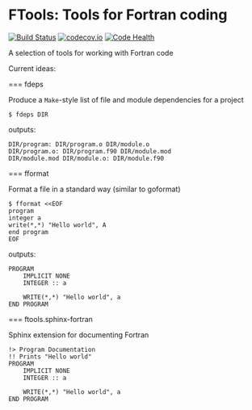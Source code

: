 FTools: Tools for Fortran coding
================================
[![Build Status](https://travis-ci.org/ScottWales/ftools.svg?branch=master)](https://travis-ci.org/ScottWales/ftools)
[![codecov.io](http://codecov.io/github/ScottWales/ftools/coverage.svg?branch=master)](http://codecov.io/github/ScottWales/ftools?branch=master)
[![Code Health](https://landscape.io/github/ScottWales/ftools/master/landscape.svg?style=flat)](https://landscape.io/github/ScottWales/ftools/master)

A selection of tools for working with Fortran code

Current ideas:

=== fdeps

Produce a `Make`-style list of file and module dependencies for a project

```
$ fdeps DIR
```
outputs:
```
DIR/program: DIR/program.o DIR/module.o
DIR/program.o: DIR/program.f90 DIR/module.mod
DIR/module.mod DIR/module.o: DIR/module.f90
```

=== fformat

Format a file in a standard way (similar to goformat)

```
$ fformat <<EOF
program 
integer a
write(*,*) "Hello world", A
end program
EOF
```
outputs:
```
PROGRAM
    IMPLICIT NONE
    INTEGER :: a

    WRITE(*,*) "Hello world", a
END PROGRAM
```

=== ftools.sphinx-fortran

Sphinx extension for documenting Fortran

```
!> Program Documentation
!! Prints "Hello world"
PROGRAM
    IMPLICIT NONE
    INTEGER :: a

    WRITE(*,*) "Hello world", a
END PROGRAM
```
